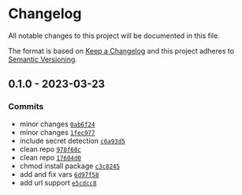 # Changelog

All notable changes to this project will be documented in this file.

The format is based on [Keep a Changelog](https://keepachangelog.com/en/1.0.0/)
and this project adheres to [Semantic Versioning](https://semver.org/spec/v2.0.0.html).

## 0.1.0 - 2023-03-23

### Commits

- minor changes [`0ab6f24`](https://github.com/lotusnoir/ansible-apps_tehtris/commit/0ab6f24490d267b98429051acf833a8ecfe19669)
- minor changes [`1fec977`](https://github.com/lotusnoir/ansible-apps_tehtris/commit/1fec977ce0d1b5cee3c23215e7ebb52b11f008bd)
- include secret detection [`c6a93d5`](https://github.com/lotusnoir/ansible-apps_tehtris/commit/c6a93d59cd9d56a8d9ab59215780c96e9c40a040)
- clean repo [`978f60c`](https://github.com/lotusnoir/ansible-apps_tehtris/commit/978f60c289261d9251e73fa60236066ca662ab8e)
- clean repo [`17604d0`](https://github.com/lotusnoir/ansible-apps_tehtris/commit/17604d0cc549f91d4c50bb99fb855e7714fa9304)
- chmod install package [`c3c8245`](https://github.com/lotusnoir/ansible-apps_tehtris/commit/c3c82458501cc9f0ca13e15258a2b6c20e821245)
- add and fix vars [`6d97f58`](https://github.com/lotusnoir/ansible-apps_tehtris/commit/6d97f58bb03651fe7470eb2b03e86f14c42fa58f)
- add url support [`e5cdcc8`](https://github.com/lotusnoir/ansible-apps_tehtris/commit/e5cdcc8571f800b44a47674eeb0e28727d333c79)
